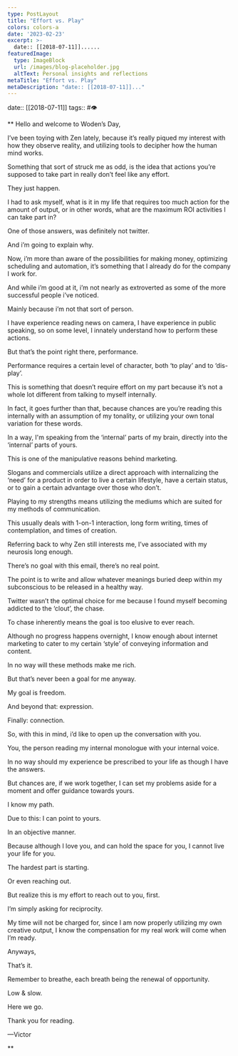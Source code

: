 ```yaml
---
type: PostLayout
title: "Effort vs. Play"
colors: colors-a
date: '2023-02-23'
excerpt: >-
  date:: [[2018-07-11]]......
featuredImage:
  type: ImageBlock
  url: /images/blog-placeholder.jpg
  altText: Personal insights and reflections
metaTitle: "Effort vs. Play"
metaDescription: "date:: [[2018-07-11]]..."
---
```

date:: [[2018-07-11]]
tags:: #👁

**
Hello and welcome to Woden’s Day,

I’ve been toying with Zen lately, because it’s really piqued my interest with how they observe reality, and utilizing tools to decipher how the human mind works.

Something that sort of struck me as odd, is the idea that actions you’re supposed to take part in really don’t feel like any effort.

They just happen.

I had to ask myself, what is it in my life that requires too much action for the amount of output, or in other words, what are the maximum ROI activities I can take part in?

One of those answers, was definitely not twitter.

And i’m going to explain why.

Now, i’m more than aware of the possibilities for making money, optimizing scheduling and automation, it’s something that I already do for the company I work for.

And while i’m good at it, i’m not nearly as extroverted as some of the more successful people i’ve noticed.

Mainly because i’m not that sort of person.

I have experience reading news on camera, I have experience in public speaking, so on some level, I innately understand how to perform these actions.

But that’s the point right there, performance.

Performance requires a certain level of character, both ‘to play’ and to ‘dis-play’.

This is something that doesn’t require effort on my part because it’s not a whole lot different from talking to myself internally.

In fact, it goes further than that, because chances are you’re reading this internally with an assumption of my tonality, or utilizing your own tonal variation for these words.

In a way, I'm speaking from the ‘internal’ parts of my brain, directly into the ‘internal’ parts of yours.

This is one of the manipulative reasons behind marketing.

Slogans and commercials utilize a direct approach with internalizing the ‘need’ for a product in order to live a certain lifestyle, have a certain status, or to gain a certain advantage over those who don’t.

Playing to my strengths means utilizing the mediums which are suited for my methods of communication.

This usually deals with 1-on-1 interaction, long form writing, times of contemplation, and times of creation.

Referring back to why Zen still interests me, I’ve associated with my neurosis long enough.

There’s no goal with this email, there’s no real point.

The point is to write and allow whatever meanings buried deep within my subconscious to be released in a healthy way.

Twitter wasn’t the optimal choice for me because I found myself becoming addicted to the ‘clout’, the chase.

To chase inherently means the goal is too elusive to ever reach.

Although no progress happens overnight, I know enough about internet marketing to cater to my certain ‘style’ of conveying information and content.

In no way will these methods make me rich.

But that’s never been a goal for me anyway.

My goal is freedom.

And beyond that: expression.

Finally: connection.

So, with this in mind, i’d like to open up the conversation with you.

You, the person reading my internal monologue with your internal voice.

In no way should my experience be prescribed to your life as though I have the answers.

But chances are, if we work together, I can set my problems aside for a moment and offer guidance towards yours.

I know my path.

Due to this: I can point to yours.

In an objective manner.

Because although I love you, and can hold the space for you, I cannot live your life for you.

The hardest part is starting.

Or even reaching out.

But realize this is my effort to reach out to you, first.

I’m simply asking for reciprocity.

My time will not be charged for, since I am now properly utilizing my own creative output, I know the compensation for my real work will come when I’m ready.

Anyways,

That’s it.

Remember to breathe, each breath being the renewal of opportunity.

Low & slow.

Here we go.

Thank you for reading.

—Victor

**